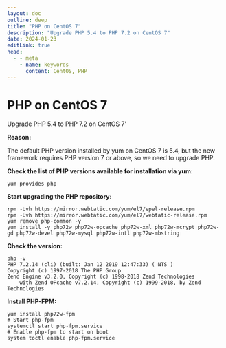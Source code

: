 ```yaml
---
layout: doc
outline: deep
title: "PHP on CentOS 7"
description: "Upgrade PHP 5.4 to PHP 7.2 on CentOS 7"
date: 2024-01-23
editLink: true
head:
  - - meta
    - name: keywords
      content: CentOS, PHP
---
```


# PHP on CentOS 7

Upgrade PHP 5.4 to PHP 7.2 on CentOS 7'

**Reason:**

The default PHP version installed by yum on CentOS 7 is 5.4, but the new framework requires PHP version 7 or above, so we need to upgrade PHP.

**Check the list of PHP versions available for installation via yum:**

```reg
yum provides php
```

**Start upgrading the PHP repository:**

```reg
rpm -Uvh https://mirror.webtatic.com/yum/el7/epel-release.rpm 
rpm -Uvh https://mirror.webtatic.com/yum/el7/webtatic-release.rpm
yum remove php-common -y  
yum install -y php72w php72w-opcache php72w-xml php72w-mcrypt php72w-gd php72w-devel php72w-mysql php72w-intl php72w-mbstring
```

**Check the version:**

```reg
php -v
PHP 7.2.14 (cli) (built: Jan 12 2019 12:47:33) ( NTS )
Copyright (c) 1997-2018 The PHP Group
Zend Engine v3.2.0, Copyright (c) 1998-2018 Zend Technologies
    with Zend OPcache v7.2.14, Copyright (c) 1999-2018, by Zend Technologies
```

**Install PHP-FPM:**

```reg
yum install php72w-fpm
# Start php-fpm
systemctl start php-fpm.service
# Enable php-fpm to start on boot
system toctl enable php-fpm.service
```